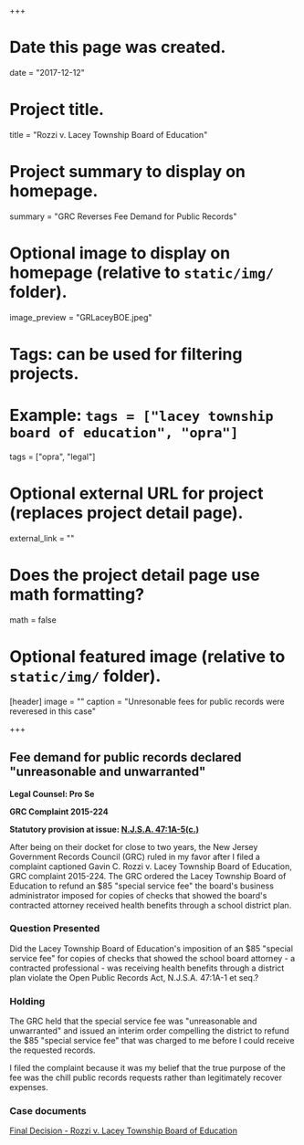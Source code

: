 +++
# Date this page was created.
date = "2017-12-12"

# Project title.
title = "Rozzi v. Lacey Township Board of Education"

# Project summary to display on homepage.
summary = "GRC Reverses Fee Demand for Public Records"

# Optional image to display on homepage (relative to `static/img/` folder).
image_preview = "GRLaceyBOE.jpeg"

# Tags: can be used for filtering projects.
# Example: `tags = ["lacey township board of education", "opra"]`
tags = ["opra", "legal"]

# Optional external URL for project (replaces project detail page).
external_link = ""

# Does the project detail page use math formatting?
math = false

# Optional featured image (relative to `static/img/` folder).
[header]
image = ""
caption = "Unresonable fees for public records were reveresed in this case"

+++
## Fee demand for public records declared "unreasonable and unwarranted"

**Legal Counsel: Pro Se**

**GRC Complaint 2015-224**

**Statutory provision at issue: [N.J.S.A. 47:1A-5(c.)](https://www.nj.gov/grc/pdf/OPRASpecialServiceCharge.pdf)**

After being on their docket for close to two years, the New Jersey Government Records Council (GRC) ruled in my favor after I filed a complaint captioned Gavin C. Rozzi v. Lacey Township Board of Education, GRC complaint 2015-224. The GRC ordered the Lacey Township Board of Education to refund an $85 "special service fee" the board's business administrator imposed for copies of checks that showed the board's contracted attorney received health benefits through a school district plan.

### Question Presented

Did the Lacey Township Board of Education's imposition of an $85 "special service fee" for copies of checks that showed the school board attorney - a contracted professional - was receiving health benefits through a district plan violate the Open Public Records Act, N.J.S.A. 47:1A-1 et seq.?

### Holding

The GRC held that the special service fee was "unreasonable and unwarranted" and issued an interim order compelling the district to refund the $85 "special service fee" that was charged to me before I could receive the requested records.

I filed the complaint because it was my belief that the true purpose of the fee was the chill public records requests rather than legitimately recover expenses.

### Case documents

[Final Decision - Rozzi v. Lacey Township Board of Education](/files/2015-224.pdf)
